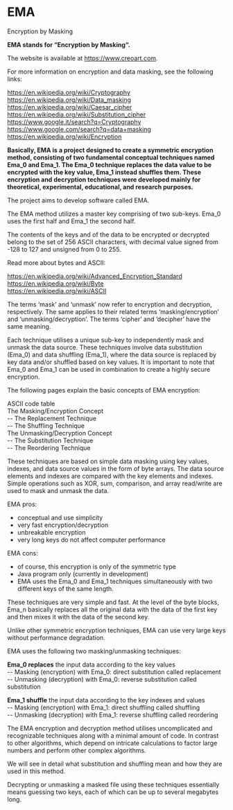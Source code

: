 # EMA
Encryption by Masking

<strong>EMA stands for “Encryption by Masking“.</strong>

The website is available at https://www.creoart.com.

For more information on encryption and data masking, see the following links:

https://en.wikipedia.org/wiki/Cryptography</br>
https://en.wikipedia.org/wiki/Data_masking</br>
https://en.wikipedia.org/wiki/Caesar_cipher</br>
https://en.wikipedia.org/wiki/Substitution_cipher</br>
https://www.google.it/search?q=Cryptography</br>
https://www.google.com/search?q=data+masking</br>
https://en.wikipedia.org/wiki/Encryption</br>

<strong>Basically, EMA is a project designed to create a symmetric encryption method, consisting of two fundamental conceptual techniques named Ema_0 and Ema_1. The Ema_0 technique replaces the data value to be encrypted with the key value, Ema_1 instead shuffles them. These encryption and decryption techniques were developed mainly for theoretical, experimental, educational, and research purposes.</strong>

The project aims to develop software called EMA.

The EMA method utilizes a master key comprising of two sub-keys. Ema_0 uses the first half and Ema_1 the second half.

The contents of the keys and of the data to be encrypted or decrypted belong to the set of 256 ASCII characters, with decimal value signed from -128 to 127 and unsigned from 0 to 255.

Read more about bytes and ASCII:

https://en.wikipedia.org/wiki/Advanced_Encryption_Standard</br>
https://en.wikipedia.org/wiki/Byte</br>
https://en.wikipedia.org/wiki/ASCII</br>

The terms ‘mask’ and ‘unmask’ now refer to encryption and decryption, respectively. The same applies to their related terms ‘masking/encryption’ and ‘unmasking/decryption’. The terms ‘cipher’ and ‘decipher’ have the same meaning.

Each technique utilises a unique sub-key to independently mask and unmask the data source. These techniques involve data substitution (Ema_0) and data shuffling (Ema_1), where the data source is replaced by key data and/or shuffled based on key values. It is important to note that Ema_0 and Ema_1 can be used in combination to create a highly secure encryption.

The following pages explain the basic concepts of EMA encryption:

ASCII code table</br>
The Masking/Encryption Concept</br>
-- The Replacement Technique</br>
-- The Shuffling Technique</br>
The Unmasking/Decryption Concept</br>
-- The Substitution Technique</br>
-- The Reordering Technique</br>

These techniques are based on simple data masking using key values, indexes, and data source values in the form of byte arrays. The data source elements and indexes are compared with the key elements and indexes. Simple operations such as XOR, sum, comparison, and array read/write are used to mask and unmask the data.

EMA pros:

- conceptual and use simplicity</br>
- very fast encryption/decryption</br>
- unbreakable encryption</br>
- very long keys do not affect computer performance</br>

EMA cons:

- of course, this encryption is only of the symmetric type
- Java program only (currently in development)
- EMA uses the Ema_0 and Ema_1 techniques simultaneously with two different keys of the same length.

These techniques are very simple and fast. At the level of the byte blocks, Ema_n basically replaces all the original data with the data of the first key and then mixes it with the data of the second key.

Unlike other symmetric encryption techniques, EMA can use very large keys without performance degradation.

EMA uses the following two masking/unmasking techniques:

<strong>Ema_0 replaces</strong> the input data according to the key values</br>
-- Masking (encryption) with Ema_0: direct substitution called replacement</br>
-- Unmasking (decryption) with Ema_0: reverse substitution called substitution</br>

<strong>Ema_1 shuffle</strong> the input data according to the key indexes and values</br>
-- Masking (encryption) with Ema_1: direct shuffling called shuffling</br>
-- Unmasking (decryption) with Ema_1: reverse shuffling called reordering</br>

The EMA encryption and decryption method utilises uncomplicated and recognizable techniques along with a minimal amount of code. In contrast to other algorithms, which depend on intricate calculations to factor large numbers and perform other complex algorithms.

We will see in detail what substitution and shuffling mean and how they are used in this method.

Decrypting or unmasking a masked file using these techniques essentially means guessing two keys, each of which can be up to several megabytes long.
